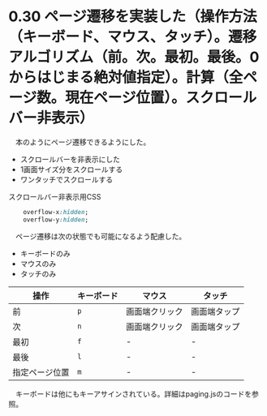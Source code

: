 # 0.30 ページ遷移を実装した（操作方法（キーボード、マウス、タッチ）。遷移アルゴリズム（前。次。最初。最後。0からはじまる絶対値指定）。計算（全ページ数。現在ページ位置）。スクロールバー非表示）

　本のようにページ遷移できるようにした。

* スクロールバーを非表示にした
* 1画面サイズ分をスクロールする
* ワンタッチでスクロールする

スクロールバー非表示用CSS
```css
    overflow-x:hidden;
    overflow-y:hidden;
```

　ページ遷移は次の状態でも可能になるよう配慮した。

* キーボードのみ
* マウスのみ
* タッチのみ

操作|キーボード|マウス|タッチ
----|----------|------|------
前|`p`|画面端クリック|画面端タップ
次|`n`|画面端クリック|画面端タップ
最初|`f`|-|-
最後|`l`|-|-
指定ページ位置|`m`|-|-

　キーボードは他にもキーアサインされている。詳細はpaging.jsのコードを参照。
